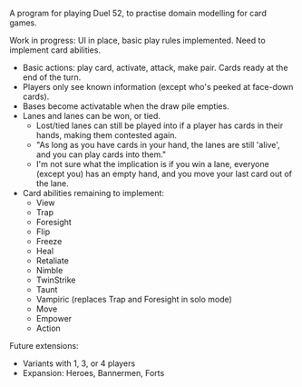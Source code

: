 A program for playing Duel 52, to practise domain modelling for card games.

Work in progress: UI in place, basic play rules implemented. Need to implement card abilities.

- Basic actions: play card, activate, attack, make pair. Cards ready at the end of the turn.
- Players only see known information (except who's peeked at face-down cards).
- Bases become activatable when the draw pile empties.
- Lanes and lanes can be won, or tied.
  - Lost/tied lanes can still be played into if a player has cards in their hands, making them contested again.
  - "As long as you have cards in your hand, the lanes are still 'alive', and you can play cards into them."
  - I'm not sure what the implication is if you win a lane, everyone (except you) has an empty hand, and you move your last card out of the lane.
- Card abilities remaining to implement:
  - View
  - Trap
  - Foresight
  - Flip
  - Freeze
  - Heal
  - Retaliate
  - Nimble
  - TwinStrike
  - Taunt
  - Vampiric (replaces Trap and Foresight in solo mode)
  - Move
  - Empower
  - Action

Future extensions:

- Variants with 1, 3, or 4 players
- Expansion: Heroes, Bannermen, Forts

